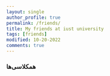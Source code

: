 ```yaml
---
layout: single
author_profile: true
permalink: /friends/
title: My friends at iust university
tags: [friends]
modified: 10-20-2022
comments: true
---
```


### همکلاسی‌ها



